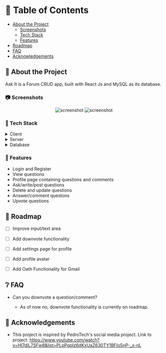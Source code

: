 <!-- Table of Contents -->
# :notebook_with_decorative_cover: Table of Contents

- [About the Project](#star2-about-the-project)
  * [Screenshots](#camera-screenshots)
  * [Tech Stack](#space_invader-tech-stack)
  * [Features](#dart-features)
- [Roadmap](#compass-roadmap)
- [FAQ](#grey_question-faq)
- [Acknowledgements](#gem-acknowledgements)

  

<!-- About the Project -->
## :star2: About the Project
Ask It is a Forum CRUD app, built with React Js and MySQL as its database.

<!-- Screenshots -->
### :camera: Screenshots

<div align="center"> 
 <img src="https://user-images.githubusercontent.com/103638111/197777298-21115275-d314-491f-bcde-5aaadac76601.png" alt="screenshot" />
  <img src="https://user-images.githubusercontent.com/103638111/197777035-034ca4a2-5f89-472c-be3a-4e5b166cef67.png" alt="screenshot" />
</div>


<!-- TechStack -->
### :space_invader: Tech Stack

<details>
  <summary>Client</summary>
  <ul>
    <li><a href="https://reactjs.org/">React.js</a></li>
  </ul>
</details>

<details>
  <summary>Server</summary>
  <ul>
    <li><a href="https://expressjs.com/">Express.js</a></li>
    <li><a href="https://nodejs.org/en/about/">Node.js</a></li>
    <li><a href="https://sequelize.org/">Sequelize</a></li>
  </ul>
</details>

<details>
<summary>Database</summary>
  <ul>
    <li><a href="https://www.mysql.com/">MySQL</a></li>
  </ul>
</details>


<!-- Features -->
### :dart: Features

- Login and Register
- View questions
- Profile page containing questions and comments
- Ask/write/post questions
- Delete and update questions
- Answer/comment questons
- Upvote questions

<!-- Roadmap -->
## :compass: Roadmap

* [ ] Improve input/text area
* [ ] Add downvote functionality
* [ ] Add settings page for profile
* [ ] Add profile avatar
* [ ] Add Oath Functionality for Gmail


<!-- FAQ -->
## :grey_question: FAQ

- Can you downvote a question/comment?

  + As of now no, downvote functionality is currently on roadmap.


<!-- Acknowledgments -->
## :gem: Acknowledgements


 - This project is inspired by PedroTech's social media project. Link to project: https://www.youtube.com/watch?v=Hl7diL7SFw8&list=PLpPqplz6dKxUaZ630TY1BFIo5nP-_x-nL
